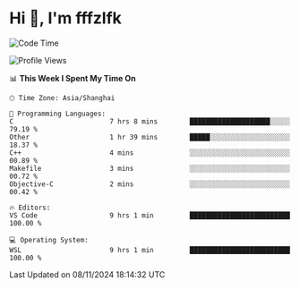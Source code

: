 # Hi 👋, I'm fffzlfk

<!--START_SECTION:waka-->
![Code Time](http://img.shields.io/badge/Code%20Time-986%20hrs%2040%20mins-blue)

![Profile Views](http://img.shields.io/badge/Profile%20Views-0-blue)

📊 **This Week I Spent My Time On** 

```text
🕑︎ Time Zone: Asia/Shanghai

💬 Programming Languages: 
C                        7 hrs 8 mins        ████████████████████░░░░░   79.19 % 
Other                    1 hr 39 mins        █████░░░░░░░░░░░░░░░░░░░░   18.37 % 
C++                      4 mins              ░░░░░░░░░░░░░░░░░░░░░░░░░   00.89 % 
Makefile                 3 mins              ░░░░░░░░░░░░░░░░░░░░░░░░░   00.72 % 
Objective-C              2 mins              ░░░░░░░░░░░░░░░░░░░░░░░░░   00.42 % 

🔥 Editors: 
VS Code                  9 hrs 1 min         █████████████████████████   100.00 % 

💻 Operating System: 
WSL                      9 hrs 1 min         █████████████████████████   100.00 % 
```


 Last Updated on 08/11/2024 18:14:32 UTC
<!--END_SECTION:waka-->
